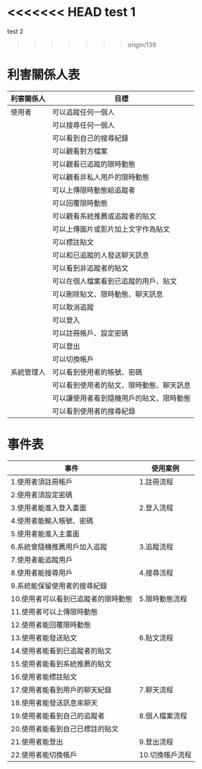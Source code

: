 <<<<<<< HEAD
test 1
=======
test 2
>>>>>>> origin/139
# 利害關係人表
| 利害關係人 | 目標 |
| ----- | ----- |
| 使用者 | 可以追蹤任何一個人  |
|   | 可以搜尋任何一個人 |
|   | 可以看到自己的搜尋紀錄 |
|   | 可以觀看對方檔案 |
|   | 可以觀看已追蹤的限時動態 |
|   | 可以觀看非私人用戶的限時動態 |
|   | 可以上傳限時動態給追蹤者 |
|   | 可以回覆限時動態 |
|   | 可以觀看系統推薦或追蹤者的貼文 |
|   | 可以上傳圖片或影片加上文字作為貼文 |
|   | 可以標註貼文 |
|   | 可以和已追蹤的人發送聊天訊息 |
|   | 可以看到非追蹤者的貼文 |
|   | 可以在個人檔案看到已追蹤的用戶、貼文 |
|   | 可以刪除貼文、限時動態、聊天訊息 |
|   | 可以取消追蹤 |
|   | 可以登入 |
|   | 可以註冊帳戶、設定密碼 |
|   | 可以登出 |
|   | 可以切換帳戶 |
| 系統管理人 | 可以看到使用者的帳號、密碼  |
|   | 可以看到使用者的貼文、限時動態、聊天訊息 |
|   | 可以讓使用者看到隨機用戶的貼文、限時動態 |
|   | 可以看到使用者的搜尋紀錄 |


# 事件表
| 事件 | 使用案例 |
| ----- | ----- |
| 1.使用者須註冊帳戶 | 1.註冊流程  |
| 2.使用者須設定密碼 |   |
| 3.使用者能進入登入畫面 | 2.登入流程 |
| 4.使用者能輸入帳號、密碼 |   |
| 5.使用者能進入主畫面 |   |
| 6.系統會隨機推薦用戶加入追蹤 | 3.追蹤流程 |
| 7.使用者能追蹤用戶 |   |
| 8.使用者能搜尋用戶 | 4.搜尋流程 |
| 9.系統能保留使用者的搜尋紀錄 |   |
| 10.使用者可以看到已追蹤者的限時動態 | 5.限時動態流程 |
| 11.使用者可以上傳限時動態 |   |
| 12.使用者能回覆限時動態 |   |
| 13.使用者能發送貼文 | 6.貼文流程 |
| 14.使用者能看到已追蹤者的貼文 |   |
| 15.使用者能看到系統推薦的貼文 |   |
| 16.使用者能標註貼文 |   |
| 17.使用者能看到用戶的聊天紀錄 | 7.聊天流程  |  
| 18.使用者能發送訊息來聊天 |   |
| 19.使用者能看到自己的追蹤者 | 8.個人檔案流程 |
| 20.使用者能看到自己已標註的貼文 |   |
| 21.使用者能登出 | 9.登出流程 |
| 22.使用者能切換帳戶 | 10.切換帳戶流程 |